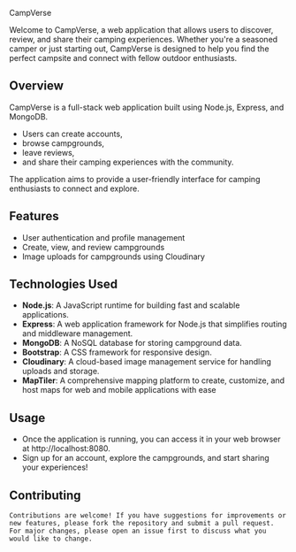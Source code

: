 CampVerse

Welcome to CampVerse, a web application that allows users to discover, review, and share their camping experiences. Whether you're a seasoned camper or just starting out, CampVerse is designed to help you find the perfect campsite and connect with fellow outdoor enthusiasts.

## Overview

CampVerse is a full-stack web application built using Node.js, Express, and MongoDB.

- Users can create accounts,
- browse campgrounds,
- leave reviews,
- and share their camping experiences with the community.

The application aims to provide a user-friendly interface for camping enthusiasts to connect and explore.

## Features

- User authentication and profile management
- Create, view, and review campgrounds
- Image uploads for campgrounds using Cloudinary

## Technologies Used

- **Node.js**: A JavaScript runtime for building fast and scalable applications.
- **Express**: A web application framework for Node.js that simplifies routing and middleware management.
- **MongoDB**: A NoSQL database for storing campground data.
- **Bootstrap**: A CSS framework for responsive design.
- **Cloudinary**: A cloud-based image management service for handling uploads and storage.
- **MapTiler**: A comprehensive mapping platform to create, customize, and host maps for web and mobile applications with ease

## Usage

- Once the application is running, you can access it in your web browser at http://localhost:8080.
- Sign up for an account, explore the campgrounds, and start sharing your experiences!

## Contributing

    Contributions are welcome! If you have suggestions for improvements or new features, please fork the repository and submit a pull request. For major changes, please open an issue first to discuss what you would like to change.
